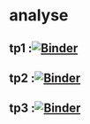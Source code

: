 # analyse


 ## tp1 :[![Binder](https://mybinder.org/badge_logo.svg)](https://mybinder.org/v2/gh/ramla1/analyse/main?filepath=tp1-analyse.ipynb)
 
 ## tp2 :[![Binder](https://mybinder.org/badge_logo.svg)](https://mybinder.org/v2/gh/ramla1/analyse/main?filepath=tp2-ramla-khelifi.ipynb)
  
 ## tp3 :[![Binder](https://mybinder.org/badge_logo.svg)](https://mybinder.org/v2/gh/ramlaKhelifi/analyse/main?filepath=compte-renndu-tp3)
